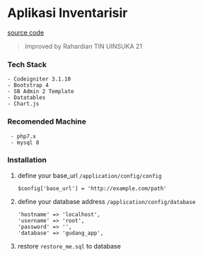 # Aplikasi Inventarisir<br/>
[source code](https://github.com/arfandotid/ci_pengadaan_barang)
>Improved by Rahardian TIN UINSUKA 21

### Tech Stack
    - Codeigniter 3.1.10
    - Bootstrap 4
    - SB Admin 2 Template
    - Datatables
    - Chart.js

### Recomended Machine
     - php7.x
     - mysql 8

### Installation
1. define your base_url `/application/config/config`
    ```
    $config['base_url'] = 'http://example.com/path'
    ```
2. define your database address `/application/config/database`
    ```
    'hostname' => 'localhost',
	'username' => 'root',
	'password' => '',
	'database' => 'gudang_app',
    ```
3. restore `restore_me.sql` to database
